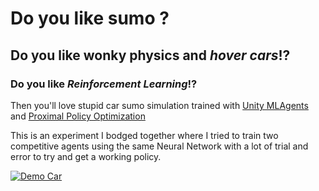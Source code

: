 # Do you like sumo ?

## Do you like wonky  physics and _hover cars_!?

### Do you like ***Reinforcement Learning***!?

Then you'll love stupid car sumo simulation trained with [Unity MLAgents](https://github.com/Unity-Technologies/ml-agents) and [Proximal Policy Optimization](https://openai.com/blog/openai-baselines-ppo/)



This is an experiment I bodged together where I tried to train two competitive agents using the same Neural Network with a lot of trial and error to try and get a working policy.



[![Demo Car ](./readme/demo.gif)](https://streamable.com/uir0lz)
